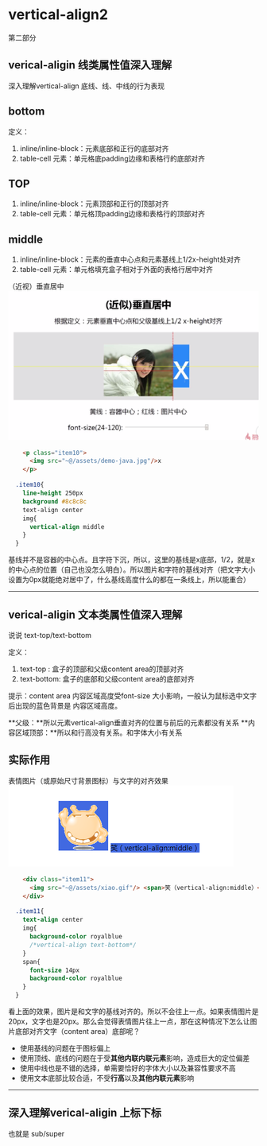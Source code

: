 # vertical-align2
第二部分

## verical-aligin 线类属性值深入理解
深入理解vertical-align 底线、线、中线的行为表现

## bottom
定义：

1. inline/inline-block：元素底部和正行的底部对齐
2. table-cell 元素：单元格底padding边缘和表格行的底部对齐

## TOP

1. inline/inline-block：元素顶部和正行的顶部对齐
2. table-cell 元素：单元格顶padding边缘和表格行的顶部对齐

## middle

1. inline/inline-block：元素的垂直中心点和元素基线上1/2x-height处对齐
2. table-cell 元素：单元格填充盒子相对于外面的表格行居中对齐


（近视）垂直居中
![](/assets/image/htmlcss/verticalalign/近似垂直居中.png)
```html
    <p class="item10">
      <img src="~@/assets/demo-java.jpg"/>x
    </p>
```
```css
  .item10{
    line-height 250px
    background #8c8c8c
    text-align center
    img{
      vertical-align middle
    }
  }
```
基线并不是容器的中心点。且字符下沉，所以，这里的基线是x底部，1/2，就是x的中心点的位置（自己也没怎么明白）。所以图片和字符的基线对齐（把文字大小设置为0px就能绝对居中了，什么基线高度什么的都在一条线上，所以能重合）

----

## verical-aligin 文本类属性值深入理解
说说 text-top/text-bottom

定义：
1. text-top : 盒子的顶部和父级content area的顶部对齐
2. text-bottom: 盒子的底部和父级content area的底部对齐

提示：content area 内容区域高度受font-size 大小影响，一般认为鼠标选中文字后出现的蓝色背景是 内容区域高度。


**父级：**所以元素vertical-align垂直对齐的位置与前后的元素都没有关系
**内容区域顶部：**所以和行高没有关系。和字体大小有关系

## 实际作用
表情图片（或原始尺寸背景图标）与文字的对齐效果
![](/assets/image/htmlcss/verticalalign/表情图片与文字类对齐属性.png)

```html
    <div class="item11">
      <img src="~@/assets/xiao.gif"/> <span>笑（vertical-align:middle）</span>
    </div>
```
```css
  .item11{
    text-align center
    img{
      background-color royalblue
      /*vertical-align text-bottom*/
    }
    span{
      font-size 14px
      background-color royalblue
    }
  }
```

看上面的效果，图片是和文字的基线对齐的。所以不会往上一点。如果表情图片是20px，文字也是20px。那么会觉得表情图片往上一点，那在这种情况下怎么让图片底部对齐文字（content area）底部呢？

* 使用基线的问题在于图标偏上
* 使用顶线、底线的问题在于受**其他内联内联元素**影响，造成巨大的定位偏差
* 使用中线也是不错的选择，单需要恰好的字体大小以及兼容性要求不高
* 使用文本底部比较合适，不受**行高**以及**其他内联元素**影响


----

## 深入理解verical-aligin 上标下标
也就是 sub/super

